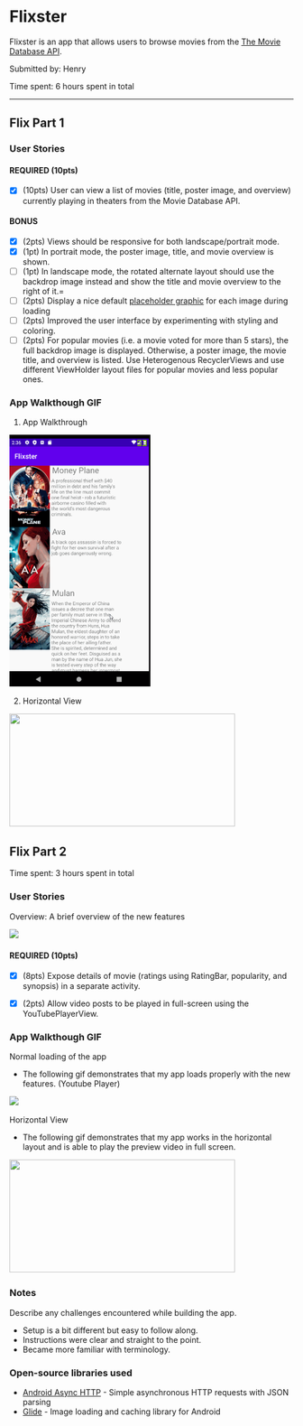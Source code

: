 # Flixster
Flixster is an app that allows users to browse movies from the [The Movie Database API](http://docs.themoviedb.apiary.io/#).

Submitted by: Henry


Time spent: 6 hours spent in total

---

## Flix Part 1

### User Stories

#### REQUIRED (10pts)
- [x] (10pts) User can view a list of movies (title, poster image, and overview) currently playing in theaters from the Movie Database API.

#### BONUS
   - [x] (2pts) Views should be responsive for both landscape/portrait mode.
   - [x] (1pt) In portrait mode, the poster image, title, and movie overview is shown.
   - [ ] (1pt) In landscape mode, the rotated alternate layout should use the backdrop image instead and show the title and movie overview to the right of it.=
   - [ ] (2pts) Display a nice default [placeholder graphic](https://guides.codepath.org/android/Displaying-Images-with-the-Glide-Library#advanced-usage) for each image during loading
   - [ ] (2pts) Improved the user interface by experimenting with styling and coloring.
   - [ ] (2pts) For popular movies (i.e. a movie voted for more than 5 stars), the full backdrop image is displayed. Otherwise, a poster image, the movie title, and overview is listed. Use Heterogenous RecyclerViews and use different ViewHolder layout files for popular movies and less popular ones.

### App Walkthough GIF
1. App Walkthrough


<img src="Walkthrough.gif" width=250><br>

2. Horizontal View


<img src="horizontal_view.gif" width=400 height=200 ><br>




## Flix Part 2
Time spent: 3 hours spent in total
### User Stories


Overview: A brief overview of the new features

<img src="overview.gif" width=250><br>


#### REQUIRED (10pts)

- [x] (8pts) Expose details of movie (ratings using RatingBar, popularity, and synopsis) in a separate activity.
- [x] (2pts) Allow video posts to be played in full-screen using the YouTubePlayerView.



### App Walkthough GIF

Normal loading of the app
- The following gif demonstrates that my app loads properly with the new features. (Youtube Player)


<img src="showLaunch.gif" width=250><br>

Horizontal View
- The following gif demonstrates that my app works in the horizontal layout and is able to play the preview video in full screen.


<img src="horizontal.gif" width=400 height=200><br>




### Notes
Describe any challenges encountered while building the app.
- Setup is a bit different but easy to follow along.
- Instructions were clear and straight to the point.
- Became more familiar with terminology.


### Open-source libraries used
- [Android Async HTTP](https://github.com/codepath/CPAsyncHttpClient) - Simple asynchronous HTTP requests with JSON parsing
- [Glide](https://github.com/bumptech/glide) - Image loading and caching library for Android
